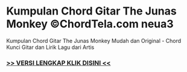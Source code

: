 
 # Kumpulan Chord Gitar The Junas Monkey ©ChordTela.com neua3


Kumpulan Chord Gitar The Junas Monkey Mudah dan Original - Chord Kunci Gitar dan Lirik Lagu dari Artis

###  <a href="https://shortlighzx.web.app?sq=Kumpulan Chord Gitar The Junas Monkey ©ChordTela.com"> >> VERSI LENGKAP KLIK DISINI << </a>

